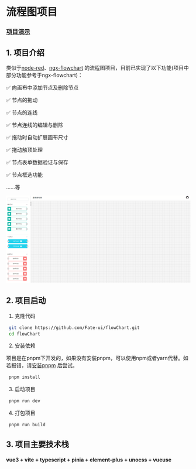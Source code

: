 # 流程图项目

### [项目演示](https://fate-ui.github.io/flowChart/)

## 1. 项目介绍

类似于[node-red](https://github.com/node-red/node-red)、[ngx-flowchart](https://github.com/thingsboard/ngx-flowchart)
的流程图项目，目前已实现了以下功能(项目中部分功能参考于ngx-flowchart)：

✅ 向画布中添加节点及删除节点

✅ 节点的拖动

✅ 节点的连线

✅ 节点连线的编辑与删除

✅ 拖动时自动扩展画布尺寸

✅ 拖动触顶处理

✅ 节点表单数据验证与保存

✅ 节点框选功能

......等

![项目图片](public/demo.gif)

## 2. 项目启动

1. 克隆代码

```bash
 git clone https://github.com/Fate-ui/flowChart.git
 cd flowChart
```

2. 安装依赖

项目是在pnpm下开发的，如果没有安装pnpm，可以使用npm或者yarn代替。如若报错，请[安装pnpm](https://www.pnpm.cn/installation)
后尝试。

```bash
 pnpm install
```

3. 启动项目

```bash
 pnpm run dev
```

4. 打包项目

```bash
 pnpm run build
```

## 3. 项目主要技术栈

#### vue3 + vite + typescript + pinia + element-plus + unocss + vueuse
